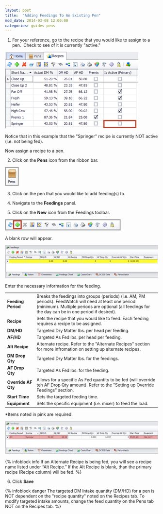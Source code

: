 ```yaml
---
layout: post
title:  "Adding Feedings To An Existing Pen"
mod_date: 2014-03-08 12:00:00
categories: guides pens
---
```


1. For your reference, go to the recipe that you would like to assign to a pen.  Check to see of it is currently "active."

  ![](/assets/images/image184.png) 

  Notice that in this example that the "Springer" recipe is currently NOT active (i.e. not being fed).

  Now assign a recipe to a pen.

2. Click on the **Pens** icon from the ribbon bar.

  ![](/assets/images/image172.png)

3. Click on the pen that you would like to add feeding(s) to. 

4. Navigate to the **Feedings** panel.

5. Click on the **New** icon from the Feedings toolbar.

  ![](/assets/images/image185.png)

  A blank row will appear.

  ![](/assets/images/image186.jpg)

  Enter the necessary information for the feeding.

  |   |   |
  |---|---|
  | **Feeding Period** | Breaks the feedings into groups (periods) (i.e. AM, PM periods). FeedWatch will need at least one period (minimum). Multiple periods are optional (all feedings for the day can be in one period if desired). |
  | **Recipe** | Sets the recipe that you would like to feed. Each feeding requires a recipe to be assigned. |
  | **DM/HD** | Targeted Dry Matter lbs. per head per feeding. |
  | **AF/HD** | Targeted As Fed lbs. per head per feeding. |
  | **Alt Recipe** | Alternate recipe. Refer to the "Alternate Recipes" section for more infromation on setting up alternate recipes. |
  | **DM Drop Qty** | Targeted Dry Matter lbs. for the feedings. |
  | **AF Drop Qty** | Targeted As Fed lbs. for the feeding. |
  | **Override AF Qty** | Allows for a specific As Fed quantity to be fed (will override teh AF Drop Qty amount). Refer to the "Setting up Override Feedings" section. |
  | **Start Time** | Sets the targeted feeding time. |
  | **Equipment** | Sets the specific equipment (i.e. mixer) to feed the load. |


  *Items noted in pink are required.

  ![](/assets/images/image187.jpg)


  {% infoblock info If an Alternate Recipe is being fed, you will see a recipe name listed under “Alt Recipe.” If the Alt Recipe is blank, than the primary recipe (Recipe column) will be fed. %}

6. Click **Save**

{% infoblock danger The targeted DM Intake quantity (DM/HD) for a pen is NOT dependent on the "recipe quantity" noted on the Recipes tab. To modify targeted intake amounts, change the feed quantity on the Pens tab NOT on the Recipes tab. %}
